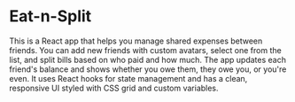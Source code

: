 # Eat-n-Split

This is a React app that helps you manage shared expenses between friends. You can add new friends with custom avatars, select one from the list, and split bills based on who paid and how much. The app updates each friend's balance and shows whether you owe them, they owe you, or you're even. It uses React hooks for state management and has a clean, responsive UI styled with CSS grid and custom variables.

